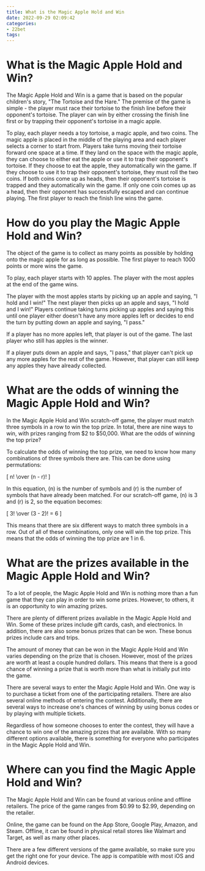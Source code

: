 ```yaml
---
title: What is the Magic Apple Hold and Win
date: 2022-09-29 02:09:42
categories:
- 22bet
tags:
---
```



# What is the Magic Apple Hold and Win?

The Magic Apple Hold and Win is a game that is based on the popular children's story, "The Tortoise and the Hare." The premise of the game is simple - the player must race their tortoise to the finish line before their opponent's tortoise. The player can win by either crossing the finish line first or by trapping their opponent's tortoise in a magic apple.

To play, each player needs a toy tortoise, a magic apple, and two coins. The magic apple is placed in the middle of the playing area and each player selects a corner to start from. Players take turns moving their tortoise forward one space at a time. If they land on the space with the magic apple, they can choose to either eat the apple or use it to trap their opponent's tortoise. If they choose to eat the apple, they automatically win the game. If they choose to use it to trap their opponent's tortoise, they must roll the two coins. If both coins come up as heads, then their opponent's tortoise is trapped and they automatically win the game. If only one coin comes up as a head, then their opponent has successfully escaped and can continue playing. The first player to reach the finish line wins the game.

# How do you play the Magic Apple Hold and Win?

The object of the game is to collect as many points as possible by holding onto the magic apple for as long as possible. The first player to reach 1000 points or more wins the game.

To play, each player starts with 10 apples. The player with the most apples at the end of the game wins.

The player with the most apples starts by picking up an apple and saying, "I hold and I win!" The next player then picks up an apple and says, "I hold and I win!" Players continue taking turns picking up apples and saying this until one player either doesn't have any more apples left or decides to end the turn by putting down an apple and saying, "I pass."

If a player has no more apples left, that player is out of the game. The last player who still has apples is the winner.

If a player puts down an apple and says, "I pass," that player can't pick up any more apples for the rest of the game. However, that player can still keep any apples they have already collected.

# What are the odds of winning the Magic Apple Hold and Win?

In the Magic Apple Hold and Win scratch-off game, the player must match three symbols in a row to win the top prize. In total, there are nine ways to win, with prizes ranging from $2 to $50,000. What are the odds of winning the top prize?

To calculate the odds of winning the top prize, we need to know how many combinations of three symbols there are. This can be done using permutations:

\[ n! \over (n - r)! \]

In this equation, \(n\) is the number of symbols and \(r\) is the number of symbols that have already been matched. For our scratch-off game, \(n\) is 3 and \(r\) is 2, so the equation becomes:

\[ 3! \over (3 - 2)! = 6 \]

This means that there are six different ways to match three symbols in a row. Out of all of these combinations, only one will win the top prize. This means that the odds of winning the top prize are 1 in 6.

# What are the prizes available in the Magic Apple Hold and Win?

To a lot of people, the Magic Apple Hold and Win is nothing more than a fun game that they can play in order to win some prizes. However, to others, it is an opportunity to win amazing prizes.

There are plenty of different prizes available in the Magic Apple Hold and Win. Some of these prizes include gift cards, cash, and electronics. In addition, there are also some bonus prizes that can be won. These bonus prizes include cars and trips.

The amount of money that can be won in the Magic Apple Hold and Win varies depending on the prize that is chosen. However, most of the prizes are worth at least a couple hundred dollars. This means that there is a good chance of winning a prize that is worth more than what is initially put into the game.

There are several ways to enter the Magic Apple Hold and Win. One way is to purchase a ticket from one of the participating retailers. There are also several online methods of entering the contest. Additionally, there are several ways to increase one's chances of winning by using bonus codes or by playing with multiple tickets.

Regardless of how someone chooses to enter the contest, they will have a chance to win one of the amazing prizes that are available. With so many different options available, there is something for everyone who participates in the Magic Apple Hold and Win.

# Where can you find the Magic Apple Hold and Win?

The Magic Apple Hold and Win can be found at various online and offline retailers. The price of the game ranges from $0.99 to $2.99, depending on the retailer.

Online, the game can be found on the App Store, Google Play, Amazon, and Steam. Offline, it can be found in physical retail stores like Walmart and Target, as well as many other places.

There are a few different versions of the game available, so make sure you get the right one for your device. The app is compatible with most iOS and Android devices.